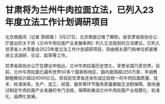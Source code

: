 # 甘肃将为兰州牛肉拉面立法，已列入23年度立法工作计划调研项目

北京商报讯（记者 郭缤璐
）3月27日，北京商报记者了解到，由甘肃省政协办公厅提出的关于将《兰州牛肉拉面产业发展条例》列入立法规划的立法建议，已列入甘肃省人大常委会2023年度立法工作计划调研项目，将由相关部门和单位抓紧推进立法调研、论证、起草等工作。

甘肃省政协办公厅在建议中指出，兰州牛肉拉面历史悠久，享誉全国乃至世界。目前，兰州牛肉拉面已遍布世界50多个国家和地区，国内面馆超过50万家，年销售额粗略估计超过4000亿元。但目前甘肃省还未形成比较统一的牛肉拉面质量、技术、标准体系，生产、加工、经营、服务等环节服务质量都缺乏法制保障，亟待通过制定牛肉拉面产业发展的专门法规，保障和推动兰州牛肉拉面产业规模化、标准化、品牌化发展。

